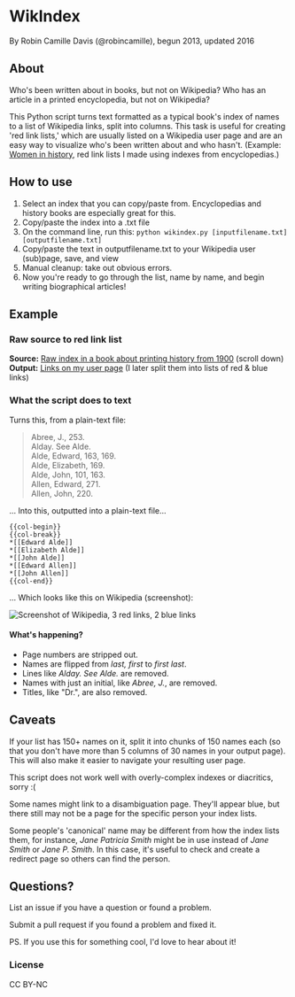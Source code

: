 # WikIndex

By Robin Camille Davis (@robincamille), begun 2013, updated 2016

## About 
Who's been written about in books, but not on Wikipedia? Who has an article in a printed encyclopedia, but not on Wikipedia?

This Python script turns text formatted as a typical book's index of names to a list of Wikipedia links, split into columns. This task is useful for creating 'red link lists,' which are usually listed on a Wikipedia user page and are an easy way to visualize who's been written about and who hasn't. (Example: [Women in history](https://en.wikipedia.org/wiki/User:Rcamilled/Redlinks/Women_in_history), red link lists I made using indexes from encyclopedias.)

## How to use
1. Select an index that you can copy/paste from. Encyclopedias and history books are especially great for this.
1. Copy/paste the index into a .txt file
1. On the command line, run this:
```python wikindex.py [inputfilename.txt] [outputfilename.txt]```
1. Copy/paste the text in outputfilename.txt to your Wikipedia user (sub)page, save, and view
1. Manual cleanup: take out obvious errors.
1. Now you're ready to go through the list, name by name, and begin writing biographical articles! 

## Example 
### Raw source to red link list
**Source:** [Raw index in a book about printing history from 1900](http://www.gutenberg.org/files/20393/20393-h/20393-h.htm) (scroll down)
**Output:** [Links on my user page](https://en.wikipedia.org/wiki/User:Rcamilled/Redlinks/Printers#Entities_mentioned_in_Plomer) (I later split them into lists of red & blue links)

### What the script does to text
Turns this, from a plain-text file:
>Abree, J., 253.<br/>Alday. See Alde.<br/>Alde, Edward, 163, 169.<br/>Alde, Elizabeth, 169.<br/>Alde, John, 101, 163.<br/>Allen, Edward, 271.<br/>Allen, John, 220.<br/>

... Into this, outputted into a plain-text file...
```
{{col-begin}}
{{col-break}}
*[[Edward Alde]]
*[[Elizabeth Alde]]
*[[John Alde]]
*[[Edward Allen]]
*[[John Allen]]
{{col-end}}
```

... Which looks like this on Wikipedia (screenshot): 

![Screenshot of Wikipedia, 3 red links, 2 blue links](http://i.imgur.com/btuhJ7p.png)


#### What's happening?
- Page numbers are stripped out.
- Names are flipped from *last, first* to *first last*. 
- Lines like *Alday. See Alde.* are removed. 
- Names with just an initial, like *Abree, J.*, are removed. 
- Titles, like "Dr.", are also removed.

## Caveats 
If your list has 150+ names on it, split it into chunks of 150 names each (so that you don't have more than 5 columns of 30 names in your output page). This will also make it easier to navigate your resulting user page.

This script does not work well with overly-complex indexes or diacritics, sorry :(

Some names might link to a disambiguation page. They'll appear blue, but there still may not be a page for the specific person your index lists. 

Some people's 'canonical' name may be different from how the index lists them, for instance, *Jane Patricia Smith* might be in use instead of *Jane Smith* or *Jane P. Smith*. In this case, it's useful to check and create a redirect page so others can find the person.

## Questions?
List an issue if you have a question or found a problem. 

Submit a pull request if you found a problem and fixed it.

PS. If you use this for something cool, I'd love to hear about it! 

### License 
CC BY-NC